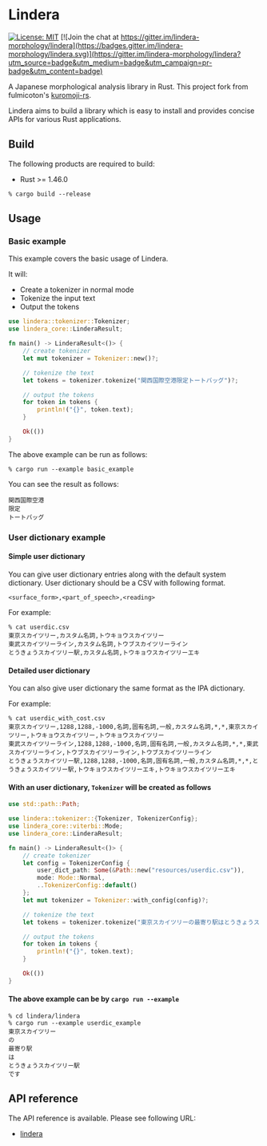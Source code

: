 # Lindera

[![License: MIT](https://img.shields.io/badge/License-MIT-yellow.svg)](https://opensource.org/licenses/MIT) [![Join the chat at https://gitter.im/lindera-morphology/lindera](https://badges.gitter.im/lindera-morphology/lindera.svg)](https://gitter.im/lindera-morphology/lindera?utm_source=badge&utm_medium=badge&utm_campaign=pr-badge&utm_content=badge)

A Japanese morphological analysis library in Rust. This project fork from fulmicoton's [kuromoji-rs](https://github.com/fulmicoton/kuromoji-rs).

Lindera aims to build a library which is easy to install and provides concise APIs for various Rust applications.

## Build

The following products are required to build:

- Rust >= 1.46.0

```text
% cargo build --release
```

## Usage

### Basic example

This example covers the basic usage of Lindera.

It will:
- Create a tokenizer in normal mode
- Tokenize the input text
- Output the tokens

```rust
use lindera::tokenizer::Tokenizer;
use lindera_core::LinderaResult;

fn main() -> LinderaResult<()> {
    // create tokenizer
    let mut tokenizer = Tokenizer::new()?;

    // tokenize the text
    let tokens = tokenizer.tokenize("関西国際空港限定トートバッグ")?;

    // output the tokens
    for token in tokens {
        println!("{}", token.text);
    }

    Ok(())
}
```

The above example can be run as follows:
```shell script
% cargo run --example basic_example
```

You can see the result as follows:
```text
関西国際空港
限定
トートバッグ
```

### User dictionary example

#### Simple user dictionary

You can give user dictionary entries along with the default system dictionary. User dictionary should be a CSV with following format.

```
<surface_form>,<part_of_speech>,<reading>
```

For example:
```shell
% cat userdic.csv
東京スカイツリー,カスタム名詞,トウキョウスカイツリー
東武スカイツリーライン,カスタム名詞,トウブスカイツリーライン
とうきょうスカイツリー駅,カスタム名詞,トウキョウスカイツリーエキ
```

#### Detailed user dictionary

You can also give user dictionary the same format as the IPA dictionary.

For example:
```shell
% cat userdic_with_cost.csv
東京スカイツリー,1288,1288,-1000,名詞,固有名詞,一般,カスタム名詞,*,*,東京スカイツリー,トウキョウスカイツリー,トウキョウスカイツリー
東武スカイツリーライン,1288,1288,-1000,名詞,固有名詞,一般,カスタム名詞,*,*,東武スカイツリーライン,トウブスカイツリーライン,トウブスカイツリーライン
とうきょうスカイツリー駅,1288,1288,-1000,名詞,固有名詞,一般,カスタム名詞,*,*,とうきょうスカイツリー駅,トウキョウスカイツリーエキ,トウキョウスカイツリーエキ
```

#### With an user dictionary, `Tokenizer` will be created as follows

```rust
use std::path::Path;

use lindera::tokenizer::{Tokenizer, TokenizerConfig};
use lindera_core::viterbi::Mode;
use lindera_core::LinderaResult;

fn main() -> LinderaResult<()> {
    // create tokenizer
    let config = TokenizerConfig {
        user_dict_path: Some(&Path::new("resources/userdic.csv")),
        mode: Mode::Normal,
        ..TokenizerConfig::default()
    };
    let mut tokenizer = Tokenizer::with_config(config)?;

    // tokenize the text
    let tokens = tokenizer.tokenize("東京スカイツリーの最寄り駅はとうきょうスカイツリー駅です")?;

    // output the tokens
    for token in tokens {
        println!("{}", token.text);
    }

    Ok(())
}
```

#### The above example can be by `cargo run --example`

```shell
% cd lindera/lindera
% cargo run --example userdic_example
東京スカイツリー
の
最寄り駅
は
とうきょうスカイツリー駅
です
```

## API reference

The API reference is available. Please see following URL:
- <a href="https://docs.rs/lindera" target="_blank">lindera</a>
